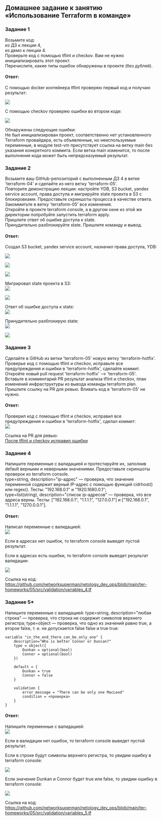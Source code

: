 ## Домашнее задание к занятию «Использование Terraform в команде»  

### Задание 1  
Возьмите код:  
из ДЗ к лекции 4,  
из демо к лекции 4.  
Проверьте код с помощью tflint и checkov. Вам не нужно инициализировать этот проект.  
Перечислите, какие типы ошибок обнаружены в проекте (без дублей).  

#### Ответ:  
С помощью docker контейнера tflint проверяю первый код и получаю результат:  

![](https://github.com/networksuperman/netology_dev_ops/blob/main/ter-homeworks/05/img/img_1.png)  

С помощью checkov проверяю ошибки во втором коде:  

![](https://github.com/networksuperman/netology_dev_ops/blob/main/ter-homeworks/05/img/img_2.png)  

Обнаружены следующие ошибки:  
Не был инициализирован проект, соответственно нет установленного Terraform провайдера, есть объявленные, но неиспользуемые переменные, в модуле test-vm присутствует ссылка на ветку main без указания конкретного коммита. Если ветка main изменится, то после выполнения кода может быть непредсказуемый результат.  


### Задание 2  
Возьмите ваш GitHub-репозиторий с выполненным ДЗ 4 в ветке 'terraform-04' и сделайте из него ветку 'terraform-05'.  
Повторите демонстрацию лекции: настройте YDB, S3 bucket, yandex service account, права доступа и мигрируйте state проекта в S3 с блокировками. Предоставьте скриншоты процесса в качестве ответа.  
Закоммитьте в ветку 'terraform-05' все изменения.  
Откройте в проекте terraform console, а в другом окне из этой же директории попробуйте запустить terraform apply.  
Пришлите ответ об ошибке доступа к state.  
Принудительно разблокируйте state. Пришлите команду и вывод.  

#### Ответ:  
Создал S3 bucket, yandex service account, назначил права доступа, YDB:  

![](https://github.com/networksuperman/netology_dev_ops/blob/main/ter-homeworks/05/img/img_3.png)  

![](https://github.com/networksuperman/netology_dev_ops/blob/main/ter-homeworks/05/img/img_4_1.png)  

![](https://github.com/networksuperman/netology_dev_ops/blob/main/ter-homeworks/05/img/img_5_1.png)  

Мигрировал state проекта в S3:  
![](https://github.com/networksuperman/netology_dev_ops/blob/main/ter-homeworks/05/img/img_6.png)  

![](https://github.com/networksuperman/netology_dev_ops/blob/main/ter-homeworks/05/img/img_7.png)  

Ответ об ошибке доступа к state:  
![](https://github.com/networksuperman/netology_dev_ops/blob/main/ter-homeworks/05/img/img_8.png)  

Принудительно разблокирую state:  
![](https://github.com/networksuperman/netology_dev_ops/blob/main/ter-homeworks/05/img/img_9_1.png)  

![](https://github.com/networksuperman/netology_dev_ops/blob/main/ter-homeworks/05/img/img_9_2.png)  

### Задание 3  
Сделайте в GitHub из ветки 'terraform-05' новую ветку 'terraform-hotfix'.  
Проверье код с помощью tflint и checkov, исправьте все предупреждения и ошибки в 'terraform-hotfix', сделайте коммит.  
Откройте новый pull request 'terraform-hotfix' --> 'terraform-05'.  
Вставьте в комментарий PR результат анализа tflint и checkov, план изменений инфраструктуры из вывода команды terraform plan.  
Пришлите ссылку на PR для ревью. Вливать код в 'terraform-05' не нужно.  
#### Ответ:  
Проверил код с помощью tflint и checkov, исправил все предупреждения и ошибки в 'terraform-hotfix', сделал коммит:  
![](https://github.com/networksuperman/netology_dev_ops/blob/main/ter-homeworks/05/img/img_10.png)  

Ссылка на PR для ревью:  
[После tflint и checkov исправил ошибки](https://github.com/networksuperman/terraform04/pull/4)  


### Задание 4  
Напишите переменные с валидацией и протестируйте их, заполнив default верными и неверными значениями. Предоставьте скриншоты проверок из terraform console.  
type=string, description="ip-адрес" — проверка, что значение переменной содержит верный IP-адрес с помощью функций cidrhost() или regex(). Тесты: "192.168.0.1" и "1920.1680.0.1";  
type=list(string), description="список ip-адресов" — проверка, что все адреса верны. Тесты: ["192.168.0.1", "1.1.1.1", "127.0.0.1"] и ["192.168.0.1", "1.1.1.1", "1270.0.0.1"].  

#### Ответ:  
Написал переменные с валидацией:  
![](https://github.com/networksuperman/netology_dev_ops/blob/main/ter-homeworks/05/img/img_11.png)  

Если в адресах нет ошибок, то terraform console выведет пустой результат.  

Если в адресах есть ошибки, то terraform console выведет результат валидации:  

![](https://github.com/networksuperman/netology_dev_ops/blob/main/ter-homeworks/05/img/img_12.png)  

Ссылка на код: 
https://github.com/networksuperman/netology_dev_ops/blob/main/ter-homeworks/05/src/validation/variables_4.tf  


### Задание 5*
Напишите переменные с валидацией:
type=string, description="любая строка" — проверка, что строка не содержит символов верхнего регистра;
type=object — проверка, что одно из значений равно true, а второе false, т. е. не допускается false false и true true:

```
variable "in_the_end_there_can_be_only_one" {
    description="Who is better Connor or Duncan?"
    type = object({
        Dunkan = optional(bool)
        Connor = optional(bool)
    })

    default = {
        Dunkan = true
        Connor = false
    }

    validation {
        error_message = "There can be only one MacLeod"
        condition = <проверка>
    }
}
```
#### Ответ:  
Напишите переменные с валидацией:  
![](https://github.com/networksuperman/netology_dev_ops/blob/main/ter-homeworks/05/img/img_13.png)  

Если в валидации нет ошибок, то terraform console выведет пустой результат.  

Если в строке будут символы верхнего регистра, то увидим ошибку в terraform console:  

![](https://github.com/networksuperman/netology_dev_ops/blob/main/ter-homeworks/05/img/img_14.png)  

Если значение Dunkan и Connor будет true или false, то увидим ошибку в terraform console:  

![](https://github.com/networksuperman/netology_dev_ops/blob/main/ter-homeworks/05/img/img_15.png)  

Ссылка на код: 
https://github.com/networksuperman/netology_dev_ops/blob/main/ter-homeworks/05/src/validation/variables_5.tf  

